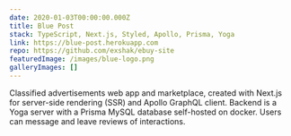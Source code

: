 ```yaml
---
date: 2020-01-03T00:00:00.000Z
title: Blue Post
stack: TypeScript, Next.js, Styled, Apollo, Prisma, Yoga
link: https://blue-post.herokuapp.com
repo: https://github.com/exshak/ebuy-site
featuredImage: /images/blue-logo.png
galleryImages: []
---
```


Classified advertisements web app and marketplace, created with Next.js for server-side rendering (SSR) and Apollo GraphQL client. Backend is a Yoga server with a Prisma MySQL database self-hosted on docker. Users can message and leave reviews of interactions.

